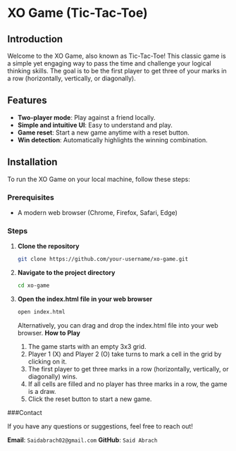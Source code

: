 # XO Game (Tic-Tac-Toe)

## Introduction

Welcome to the XO Game, also known as Tic-Tac-Toe! This classic game is a simple yet engaging way to pass the time and challenge your logical thinking skills. The goal is to be the first player to get three of your marks in a row (horizontally, vertically, or diagonally).

## Features

- **Two-player mode**: Play against a friend locally.
- **Simple and intuitive UI**: Easy to understand and play.
- **Game reset**: Start a new game anytime with a reset button.
- **Win detection**: Automatically highlights the winning combination.

## Installation

To run the XO Game on your local machine, follow these steps:

### Prerequisites

- A modern web browser (Chrome, Firefox, Safari, Edge)

### Steps

1.  **Clone the repository**
    ```sh
    git clone https://github.com/your-username/xo-game.git
    ```
2.  **Navigate to the project directory**
    ```sh
    cd xo-game
    ```
3.  **Open the index.html file in your web browser**

    ```sh
    open index.html
    ```

    Alternatively, you can drag and drop the index.html file into your web browser.
    **How to Play**

    1.  The game starts with an empty 3x3 grid.
    2.  Player 1 (X) and Player 2 (O) take turns to mark a cell in the grid by clicking on it.
    3.  The first player to get three marks in a row (horizontally, vertically, or diagonally) wins.
    4.  If all cells are filled and no player has three marks in a row, the game is a draw.
    5.  Click the reset button to start a new game.
  

###Contact

If you have any questions or suggestions, feel free to reach out!

**Email**: `Saidabrach02@gmail.com`
**GitHub**: `Said Abrach`
